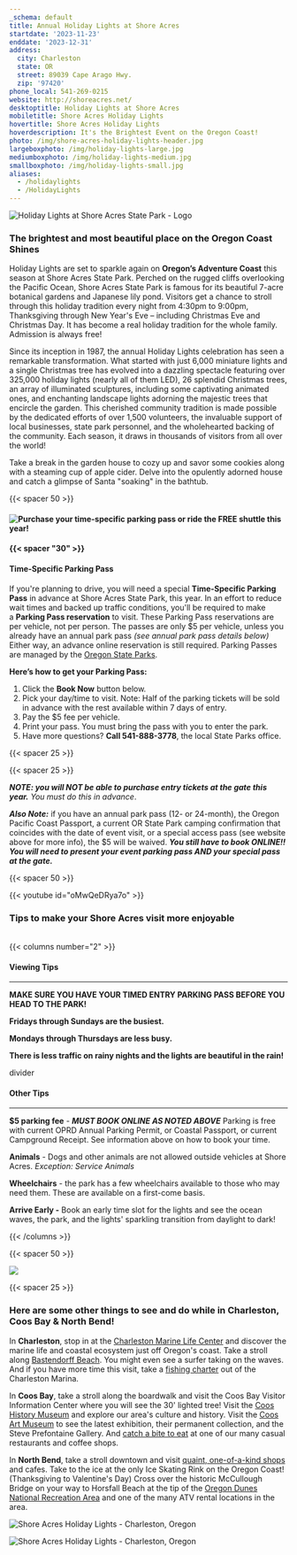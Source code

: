```yaml
---
_schema: default
title: Annual Holiday Lights at Shore Acres
startdate: '2023-11-23'
enddate: '2023-12-31'
address:
  city: Charleston
  state: OR
  street: 89039 Cape Arago Hwy.
  zip: '97420'
phone_local: 541-269-0215
website: http://shoreacres.net/
desktoptitle: Holiday Lights at Shore Acres
mobiletitle: Shore Acres Holiday Lights
hovertitle: Shore Acres Holiday Lights
hoverdescription: It's the Brightest Event on the Oregon Coast!
photo: /img/shore-acres-holiday-lights-header.jpg
largeboxphoto: /img/holiday-lights-large.jpg
mediumboxphoto: /img/holiday-lights-medium.jpg
smallboxphoto: /img/holiday-lights-small.jpg
aliases:
  - /holidaylights
  - /HolidayLights
---
```

![Holiday Lights at Shore Acres State Park - Logo](/img/holidaylights-logo-header.jpg)



###

### **The brightest and most beautiful place on the Oregon Coast Shines**

Holiday Lights are set to sparkle again on **Oregon’s Adventure Coast** this season at Shore Acres State Park. Perched on the rugged cliffs overlooking the Pacific Ocean, Shore Acres State Park is famous for its beautiful 7-acre botanical gardens and Japanese lily pond. Visitors get a chance to stroll through this holiday tradition every night from 4:30pm to 9:00pm, Thanksgiving through New Year's Eve – including Christmas Eve and Christmas Day. It has become a real holiday tradition for the whole family. Admission is always free!



Since its inception in 1987, the annual Holiday Lights celebration has seen a remarkable transformation. What started with just 6,000 miniature lights and a single Christmas tree has evolved into a dazzling spectacle featuring over 325,000 holiday lights (nearly all of them LED), 26 splendid Christmas trees, an array of illuminated sculptures, including some captivating animated ones, and enchanting landscape lights adorning the majestic trees that encircle the garden. This cherished community tradition is made possible by the dedicated efforts of over 1,500 volunteers, the invaluable support of local businesses, state park personnel, and the wholehearted backing of the community. Each season, it draws in thousands of visitors from all over the world!&nbsp;

Take a break in the garden house to cozy up and savor some cookies along with a steaming cup of apple cider. Delve into the opulently adorned house and catch a glimpse of Santa "soaking" in the bathtub.

{{< spacer 50 >}}

#### ![Purchase your time-specific parking pass or ride the FREE shuttle this year!](/img/parking-pass-or-shuttle.png)

#### {{< spacer "30" >}}

#### **Time-Specific Parking Pass**

If you're planning to drive, you will need a special **Time-Specific Parking Pass**&nbsp;in advance at Shore Acres State Park, this year. In an effort to reduce wait times and backed up traffic conditions, you'll be required to make a&nbsp;**Parking Pass reservation** to visit. These Parking Pass reservations are per vehicle, not per person. The passes are only $5 per vehicle, unless you already have an annual park pass *(see annual park pass details below)*&nbsp; Either way, an advance online reservation is still required. Parking Passes are managed by the <a target="_blank" rel="noopener" href="https://oregonstateparks.reserveamerica.com/tourParkDetail.do?contractCode=OR&amp;parkId=402381">Oregon State Parks</a>.

**Here’s how to get your Parking Pass:**

1. Click the **Book Now** button below.
2. Pick your day/time to visit. Note: Half of the parking tickets will be sold in advance with the rest available within 7 days of entry.
3. Pay the $5 fee per vehicle.
4. Print your pass. You must bring the pass with you to enter the park.
5. Have more questions? **Call 541-888-3778**, the local State Parks office.

{{< spacer 25 >}}

{{< spacer 25 >}}

***NOTE: you will NOT be able to purchase entry tickets at the gate this year.*** *You must do this in advance*.

***Also Note:*** if you have an annual park pass (12- or 24-month), the Oregon Pacific Coast Passport, a current OR State Park camping confirmation that coincides with the date of event visit, or a special access pass (see website above for more info), the $5 will be waived. ***You still have to book ONLINE!!*** ***You will need to present your event parking pass AND your special pass at the gate.***

{{< spacer 50 >}}

{{< youtube id="oMwQeDRya7o" >}}

### Tips to make your Shore Acres visit more enjoyable

<br>{{< columns number="2" >}}

#### Viewing Tips

***

**MAKE SURE YOU HAVE YOUR TIMED ENTRY PARKING PASS BEFORE YOU HEAD TO THE PARK!**

**Fridays through Sundays are the busiest.**

**Mondays through Thursdays are less busy.**

**There is less traffic on rainy nights and the lights are beautiful in the rain!**

divider

#### Other Tips

***

**$5 parking fee** - **_MUST BOOK ONLINE AS NOTED ABOVE_**
Parking is free with current OPRD Annual Parking Permit, or Coastal Passport, or current Campground Receipt. See information above on how to book your time.

**Animals** - Dogs and other animals are not allowed outside vehicles at Shore Acres. _Exception: Service Animals_

**Wheelchairs** - the park has a few wheelchairs available to those who may need them. These are available on a first-come basis.

**Arrive Early -**  Book an early time slot for the lights and see the ocean waves, the park, and the lights' sparkling transition from daylight to dark!

{{< /columns >}}

{{< spacer 50 >}}

![](/img/11-20-17-coosbayholiday-contest-rules.jpg)

{{< spacer 25 >}}

### **Here are some other things to see and do while in Charleston, Coos Bay & North Bend!**

In **Charleston**, stop in at the [Charleston Marine Life Center](http://www.charlestonmarinelifecenter.com/) and discover the marine life and coastal ecosystem just off Oregon's coast. Take a stroll along [Bastendorff Beach](https://oregonsadventurecoast.com/blog/2017-08-29-spotlight-on-bastendorff-beach/). You might even see a surfer taking on the waves. And if you have more time this visit, take a [fishing charter](https://oregonsadventurecoast.com/tour-guides-and-charters/) out of the Charleston Marina.

In **Coos Bay**, take a stroll along the boardwalk and visit the Coos Bay Visitor Information Center where you will see the 30' lighted tree! Visit the [Coos History Museum](https://cooshistory.org/) and explore our area's culture and history. Visit the [Coos Art Museum](https://www.coosart.org/) to see the latest exhibition, their permanent collection, and the Steve Prefontaine Gallery. And [catch a bite to eat](https://oregonsadventurecoast.com/dining/) at one of our many casual restaurants and coffee shops.

In **North Bend**, take a stroll downtown and visit [quaint, one-of-a-kind shops](https://oregonsadventurecoast.com/shopping/) and cafes. Take to the ice at the only Ice Skating Rink on the Oregon Coast! (Thanksgiving to Valentine's Day) Cross over the historic McCullough Bridge on your way to Horsfall Beach at the tip of the [Oregon Dunes National Recreation Area](https://oregonsadventurecoast.com/untamed-dunes/) and one of the many ATV rental locations in the area.

![Shore Acres Holiday Lights - Charleston, Oregon](/img/Shore-Acres-Holiday-Lights-Collage-3.jpg)

![Shore Acres Holiday Lights - Charleston, Oregon](/img/holiday-lights-shore-acres-panoramic.jpg)